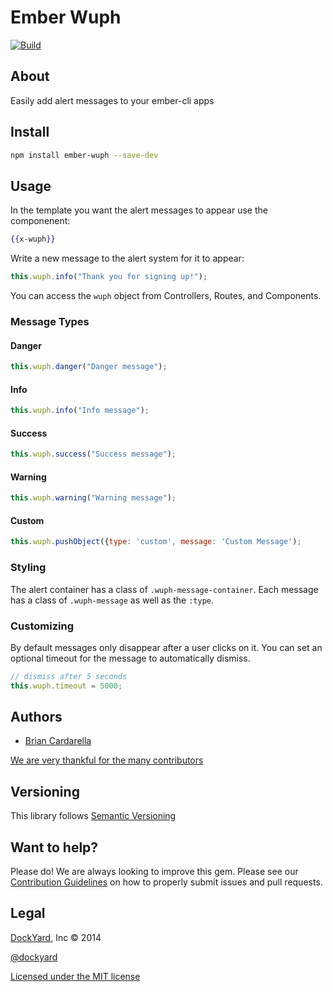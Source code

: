 # Ember Wuph

[![Build](https://travis-ci.org/dockyard/ember-wuph.svg?branch=master)](https://travis-ci.org/dockyard/ember-wuph)

## About ##

Easily add alert messages to your ember-cli apps

## Install ##

```bash
npm install ember-wuph --save-dev
```

## Usage ##

In the template you want the alert messages to appear use the
componenent:

```handlebars
{{x-wuph}}
```

Write a new message to the alert system for it to appear:

```js
this.wuph.info("Thank you for signing up!");
```

You can access the `wuph` object from Controllers, Routes, and
Components.

### Message Types ###

#### Danger ####

```js
this.wuph.danger("Danger message");
```

#### Info ####

```js
this.wuph.info("Info message");
```

#### Success ####

```js
this.wuph.success("Success message");
```

#### Warning ####

```js
this.wuph.warning("Warning message");
```

#### Custom ####

```js
this.wuph.pushObject({type: 'custom', message: 'Custom Message');
```

### Styling ###

The alert container has a class of `.wuph-message-container`. Each
message has a class of `.wuph-message` as well as the `:type`.

### Customizing ###

By default messages only disappear after a user clicks on it. You can
set an optional timeout for the message to automatically dismiss.

```js
// dismiss after 5 seconds
this.wuph.timeout = 5000;
```

## Authors ##

* [Brian Cardarella](http://twitter.com/bcardarella)

[We are very thankful for the many contributors](https://github.com/dockyard/ember-cli-async-button/graphs/contributors)

## Versioning ##

This library follows [Semantic Versioning](http://semver.org)

## Want to help? ##

Please do! We are always looking to improve this gem. Please see our
[Contribution Guidelines](https://github.com/dockyard/ember-cli-async-button/blob/master/CONTRIBUTING.md)
on how to properly submit issues and pull requests.

## Legal ##

[DockYard](http://dockyard.com), Inc &copy; 2014

[@dockyard](http://twitter.com/dockyard)

[Licensed under the MIT license](http://www.opensource.org/licenses/mit-license.php)
